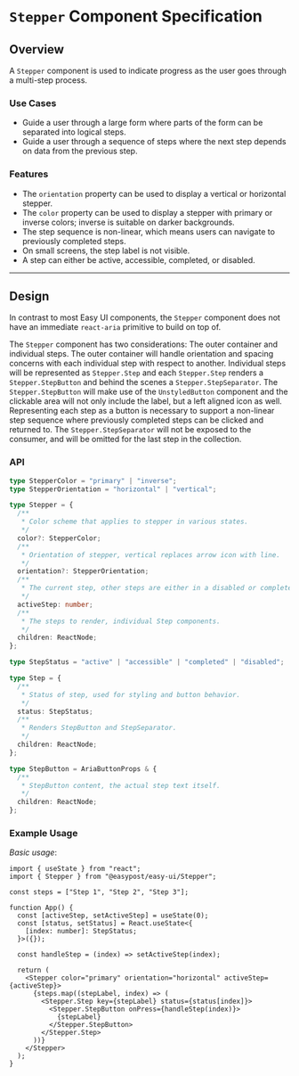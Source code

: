 # `Stepper` Component Specification

## Overview

A `Stepper` component is used to indicate progress as the user goes through a multi-step process.

### Use Cases

- Guide a user through a large form where parts of the form can be separated into logical steps.
- Guide a user through a sequence of steps where the next step depends on data from the previous step.

### Features

- The `orientation` property can be used to display a vertical or horizontal stepper.
- The `color` property can be used to display a stepper with primary or inverse colors; inverse is suitable on darker backgrounds.
- The step sequence is non-linear, which means users can navigate to previously completed steps.
- On small screens, the step label is not visible.
- A step can either be active, accessible, completed, or disabled.

---

## Design

In contrast to most Easy UI components, the `Stepper` component does not have an immediate `react-aria` primitive to build on top of.

The `Stepper` component has two considerations: The outer container and individual steps. The outer container will handle orientation and spacing concerns with each individual step with respect to another. Individual steps will be represented as `Stepper.Step` and each `Stepper.Step` renders a `Stepper.StepButton` and behind the scenes a `Stepper.StepSeparator`. The `Stepper.StepButton` will make use of the `UnstyledButton` component and the clickable area will not only include the label, but a left aligned icon as well. Representing each step as a button is necessary to support a non-linear step sequence where previously completed steps can be clicked and returned to. The `Stepper.StepSeparator` will not be exposed to the consumer, and will be omitted for the last step in the collection.

### API

```ts
type StepperColor = "primary" | "inverse";
type StepperOrientation = "horizontal" | "vertical";

type Stepper = {
  /**
   * Color scheme that applies to stepper in various states.
   */
  color?: StepperColor;
  /**
   * Orientation of stepper, vertical replaces arrow icon with line.
   */
  orientation?: StepperOrientation;
  /**
   * The current step, other steps are either in a disabled or completed state.
   */
  activeStep: number;
  /**
   * The steps to render, individual Step components.
   */
  children: ReactNode;
};

type StepStatus = "active" | "accessible" | "completed" | "disabled";

type Step = {
  /**
   * Status of step, used for styling and button behavior.
   */
  status: StepStatus;
  /**
   * Renders StepButton and StepSeparator.
   */
  children: ReactNode;
};

type StepButton = AriaButtonProps & {
  /**
   * StepButton content, the actual step text itself.
   */
  children: ReactNode;
};
```

### Example Usage

_Basic usage_:

```tsx
import { useState } from "react";
import { Stepper } from "@easypost/easy-ui/Stepper";

const steps = ["Step 1", "Step 2", "Step 3"];

function App() {
  const [activeStep, setActiveStep] = useState(0);
  const [status, setStatus] = React.useState<{
    [index: number]: StepStatus;
  }>({});

  const handleStep = (index) => setActiveStep(index);

  return (
    <Stepper color="primary" orientation="horizontal" activeStep={activeStep}>
      {steps.map((stepLabel, index) => (
        <Stepper.Step key={stepLabel} status={status[index]}>
          <Stepper.StepButton onPress={handleStep(index)}>
            {stepLabel}
          </Stepper.StepButton>
        </Stepper.Step>
      ))}
    </Stepper>
  );
}
```
